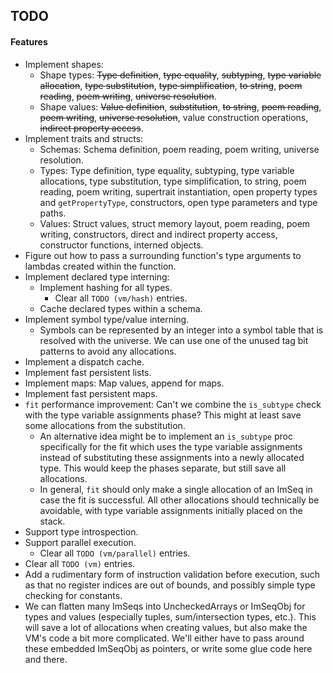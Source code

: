## TODO

#### Features

- Implement shapes:
  - Shape types: ~~Type definition~~, ~~type equality~~, ~~subtyping~~, ~~type variable allocation~~, ~~type substitution~~, ~~type simplification~~, ~~to string~~, ~~poem reading~~, ~~poem writing~~, ~~universe resolution~~.
  - Shape values: ~~Value definition~~, ~~substitution~~, ~~to string~~, ~~poem reading~~, ~~poem writing~~, ~~universe resolution~~, value construction operations, ~~indirect property access~~.
- Implement traits and structs:
  - Schemas: Schema definition, poem reading, poem writing, universe resolution.
  - Types: Type definition, type equality, subtyping, type variable allocations, type substitution, type simplification, to string, poem reading, poem writing, supertrait instantiation, open property types and `getPropertyType`, constructors, open type parameters and type paths.
  - Values: Struct values, struct memory layout, poem reading, poem writing, constructors, direct and indirect property access, constructor functions, interned objects.
- Figure out how to pass a surrounding function's type arguments to lambdas created within the function.
- Implement declared type interning:
  - Implement hashing for all types.
    - Clear all `TODO (vm/hash)` entries.
  - Cache declared types within a schema.
- Implement symbol type/value interning.
  - Symbols can be represented by an integer into a symbol table that is resolved with the universe. We can use one of the unused tag bit patterns to avoid any allocations.
- Implement a dispatch cache.
- Implement fast persistent lists.
- Implement maps: Map values, append for maps.
- Implement fast persistent maps.
- `fit` performance improvement: Can't we combine the `is_subtype` check with the type variable assignments phase? This might at least save some allocations from the substitution.
  - An alternative idea might be to implement an `is_subtype` proc specifically for the fit which uses the type variable assignments instead of substituting these assignments into a newly allocated type. This would keep the phases separate, but still save all allocations.
  - In general, `fit` should only make a single allocation of an ImSeq in case the fit is successful. All other allocations should technically be avoidable, with type variable assignments initially placed on the stack.
- Support type introspection.
- Support parallel execution.
  - Clear all `TODO (vm/parallel)` entries.
- Clear all `TODO (vm)` entries.
- Add a rudimentary form of instruction validation before execution, such as that no register indices are out of bounds, and possibly simple type checking for constants.
- We can flatten many ImSeqs into UncheckedArrays or ImSeqObj for types and values (especially tuples, sum/intersection types, etc.). This will save a lot of allocations when creating values, but also make the VM's code a bit more complicated. We'll either have to pass around these embedded ImSeqObj as pointers, or write some glue code here and there.
